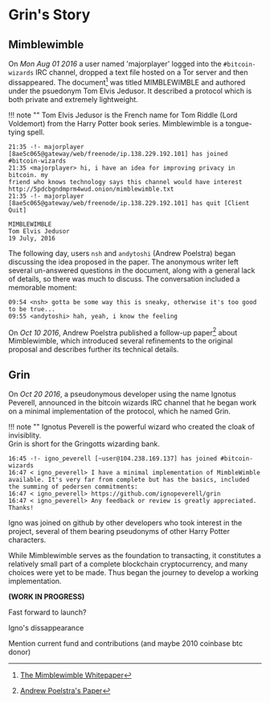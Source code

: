 # Grin's Story

## Mimblewimble
On *Mon Aug 01 2016* a user named 'majorplayer' logged into the `#bitcoin-wizards` IRC channel, dropped a text file hosted on a Tor server and then dissappeared. The document[^1] was titled MIMBLEWIMBLE and authored under the psuedonym Tom Elvis Jedusor. It described a protocol which is both private and extremely lightweight.

!!! note ""
    Tom Elvis Jedusor is the French name for Tom Riddle (Lord Voldemort) from the Harry Potter book series.
    Mimblewimble is a tongue-tying spell.


```text
21:35 -!- majorplayer [8ae5c065@gateway/web/freenode/ip.138.229.192.101] has joined #bitcoin-wizards
21:35 <majorplayer> hi, i have an idea for improving privacy in bitcoin. my
friend who knows technology says this channel would have interest
http://5pdcbgndmprm4wud.onion/mimblewimble.txt
21:35 -!- majorplayer [8ae5c065@gateway/web/freenode/ip.138.229.192.101] has quit [Client Quit]
```

```text
MIMBLEWIMBLE
Tom Elvis Jedusor
19 July, 2016
```

The following day, users `nsh` and `andytoshi` (Andrew Poelstra) began discussing the idea proposed in the paper. The anonymous writer left several un-answered questions in the document, along with a general lack of details, so there was much to discuss. The conversation included a memorable moment:
```text
09:54 <nsh> gotta be some way this is sneaky, otherwise it's too good to be true...
09:55 <andytoshi> hah, yeah, i know the feeling
```
On *Oct 10 2016*, Andrew Poelstra published a follow-up paper[^2] about Mimblewimble, which introduced several refinements to the original proposal and describes further its technical details.

## Grin
On *Oct 20 2016*, a pseudonymous developer using the name Ignotus Peverell, announced in the bitcoin wizards IRC channel that he began work on a minimal implementation of the protocol, which he named Grin.

!!! note ""
    Ignotus Peverell is the powerful wizard who created the cloak of invisiblity. </br>
    Grin is short for the Gringotts wizarding bank.

```text
16:45 -!- igno_peverell [~user@104.238.169.137] has joined #bitcoin-wizards
16:47 < igno_peverell> I have a minimal implementation of MimbleWimble available. It's very far from complete but has the basics, included the summing of pedersen commitments:
16:47 < igno_peverell> https://github.com/ignopeverell/grin
16:47 < igno_peverell> Any feedback or review is greatly appreciated. Thanks!
```

Igno was joined on github by other developers who took interest in the project, several of them bearing pseudonyms of other Harry Potter characters.

While Mimblewimble serves as the foundation to transacting, it constitutes a relatively small part of a complete blockchain cryptocurrency, and many choices were yet to be made. Thus began the journey to develop a working implementation.

**(WORK IN PROGRESS)**


Fast forward to launch?

Igno's dissappearance

Mention current fund and contributions (and maybe 2010 coinbase btc donor)



[^1]: [The Mimblewimble Whitepaper](https://scalingbitcoin.org/papers/mimblewimble.txt)
[^2]: [Andrew Poelstra's Paper](https://download.wpsoftware.net/bitcoin/wizardry/mimblewimble.pdf)
